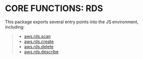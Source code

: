 


# CORE FUNCTIONS: RDS




This package exports several entry points into the JS environment,
including:

> * [aws.rds.scan](#scan)
> * [aws.rds.create](#create)
> * [aws.rds.delete](#delete)
> * [aws.rds.describe](#describe)

